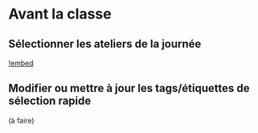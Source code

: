 # Avant la classe

## Sélectionner les ateliers de la journée

<!-- OK, pas top -->
[!embed](https://www.youtube.com/watch?v=rP2jiv8mTRk)

## Modifier ou mettre à jour les tags/étiquettes de sélection rapide

(à faire)


